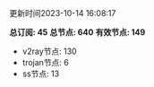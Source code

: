 更新时间2023-10-14 16:08:17

**总订阅: 45**
**总节点: 640**
**有效节点: 149**
- v2ray节点: 130
- trojan节点: 6
- ss节点: 13
